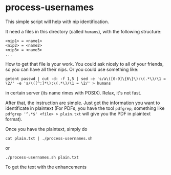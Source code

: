 # process-usernames

This simple script will help with nip identification.

It need a files in this directory (called `humans`), with the
following structure:

    <nip1> = <name1>
    <nip2> = <name2>
    <nip3> = <name3>
	...

How to get that file is your work. You could ask nicely to all of your
friends, so you can have all their nips. Or you could use something
like:

	getent passwd | cut -d: -f 1,5 | sed -e 's/a\([0-9]\{6\}\):\(.*\)/\1 = \2/' -e 's/\([^:]*\):\(.*\)/\1 = \2/' > humans

in certain server (its name rimes with POSIX). Relax, it's not fast.


After that, the instruction are simple. Just get the information you
want to identificate in plaintext (For PDFs, you have the tool
`pdfgrep`, something like `pdfgrep '^.*$' <file> > plain.txt` will
give you the PDF in plaintext format).

Once you have the plaintext, simply do

	cat plain.txt | ./process-usernames.sh

or

	./process-usernames.sh plain.txt

To get the text with the enhancements
